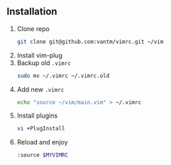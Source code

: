 ## Installation

1. Clone repo
   ```bash
   git clone git@github.com:vantm/vimrc.git ~/vim
   ```
1. Install vim-plug
1. Backup old `.vimrc`
   ```bash
   sudo mv ~/.vimrc ~/.vimrc.old
   ```
1. Add new `.vimrc`
   ```bash
   echo "source ~/vim/main.vim" > ~/.vimrc
   ```
1. Install plugins
   ```bash
   vi +PlugInstall
   ```
2. Reload and enjoy
   ```bash
   :source $MYVIMRC
   ```
